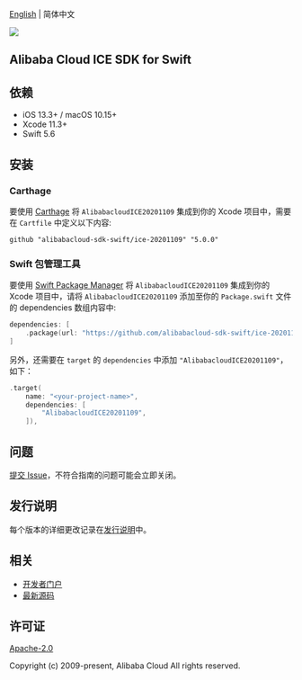 [English](README.md) | 简体中文

![](https://aliyunsdk-pages.alicdn.com/icons/AlibabaCloud.svg)

## Alibaba Cloud ICE SDK for Swift

## 依赖

- iOS 13.3+ / macOS 10.15+
- Xcode 11.3+
- Swift 5.6

## 安装

### Carthage

要使用 [Carthage](https://github.com/Carthage/Carthage) 将 `AlibabacloudICE20201109` 集成到你的 Xcode 项目中，需要在 `Cartfile` 中定义以下内容:

```ogdl
github "alibabacloud-sdk-swift/ice-20201109" "5.0.0"
```

### Swift 包管理工具

要使用 [Swift Package Manager](https://swift.org/package-manager/) 将 `AlibabacloudICE20201109` 集成到你的 Xcode 项目中，请将 `AlibabacloudICE20201109` 添加至你的 `Package.swift` 文件的 dependencies 数组内容中:

```swift
dependencies: [
    .package(url: "https://github.com/alibabacloud-sdk-swift/ice-20201109.git", from: "5.0.0")
]
```

另外，还需要在 `target` 的 `dependencies` 中添加 `"AlibabacloudICE20201109"`，如下：

```swift
.target(
    name: "<your-project-name>",
    dependencies: [
        "AlibabacloudICE20201109",
    ]),
```

## 问题

[提交 Issue](https://github.com/alibabacloud-sdk-swift/ice-20201109/issues/new)，不符合指南的问题可能会立即关闭。

## 发行说明

每个版本的详细更改记录在[发行说明](./ChangeLog.txt)中。

## 相关

* [开发者门户](https://next.api.aliyun.com/home)
* [最新源码](https://github.com/alibabacloud-sdk-swift/ice-20201109)

## 许可证

[Apache-2.0](http://www.apache.org/licenses/LICENSE-2.0)

Copyright (c) 2009-present, Alibaba Cloud All rights reserved.
